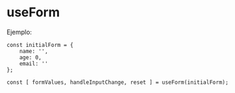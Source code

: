 # useForm 

Ejemplo: 

    const initialForm = {
        name: '',
        age: 0,
        email: ''
    };

    const [ formValues, handleInputChange, reset ] = useForm(initialForm);